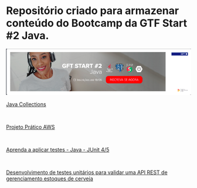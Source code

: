 # Repositório criado para armazenar conteúdo do Bootcamp da GTF Start #2 Java.

<img src="img/gtfbc.png">

<p><a href="https://github.com/alfeups/gtfbootcamp/tree/master/java-collections">Java Collections</a></p><br/>

<p><a href="https://github.com/alfeups/gtfbootcamp/tree/master/projeto-pratico-aws">Projeto Prático AWS</a></p><br/>

<p><a href="https://github.com/alfeups/gtfbootcamp/tree/master/aprenda-aplicar-test-java">Aprenda a aplicar testes - Java - JUnit 4/5</a></p><br/>

<p><a href="https://github.com/alfeups/gtfbootcamp/tree/master/test-apirest-beers/beer_api_digital_innovation_one-master">Desenvolvimento de testes unitários para validar uma API REST de gerenciamento estoques de cerveja</a></p><br/>



